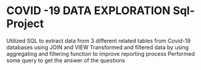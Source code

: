 # COVID -19 DATA EXPLORATION  Sql-Project 
Utilized SQL to extract data from 3 different related tables from Covid-19 databases using JOIN and VIEW
Transformed and filtered data by using aggregating and filtering function to improve reporting process
Performed some query to get the answer of the questions
